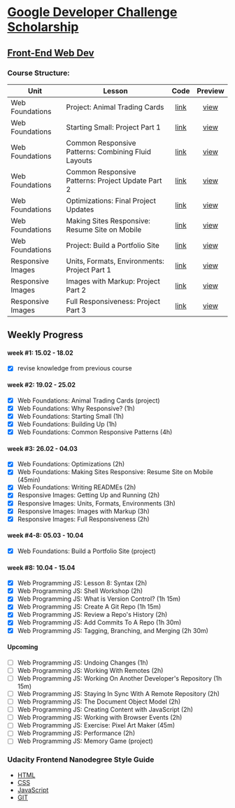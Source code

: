 # [Google Developer Challenge Scholarship](https://www.udacity.com/google-scholarships)
## [Front-End Web Dev](https://www.udacity.com/course/front-end-web-developer-nanodegree--nd001)

### Course Structure:
Unit               | Lesson                                                | Code                   | Preview                |
-------------------|-------------------------------------------------------|:----------------------:|:----------------------:|
Web Foundations    | Project: Animal Trading Cards                         | [link][U1-L10#02-code] | [view][U1-L10#02-view] |
Web Foundations    | Starting Small: Project Part 1                        | [link][U1-L12#16-code] | [view][U1-L12#16-view] |
Web Foundations    | Common Responsive Patterns: Combining Fluid Layouts   | [link][U1-L14#06-code] | [view][U1-L14#06-view] |
Web Foundations    | Common Responsive Patterns: Project Update Part 2     | [link][U1-L14#11-code] | [view][U1-L14#11-view] |
Web Foundations    | Optimizations: Final Project Updates                  | [link][U1-L15#10-code] | [view][U1-L15#10-view] |
Web Foundations    | Making Sites Responsive: Resume Site on Mobile        | [link][U1-L16#02-code] | [view][U1-L16#02-view] |
Web Foundations    | Project: Build a Portfolio Site                       | [link][U1-L17#03-code] | [view][U1-L17#03-view] |
Responsive Images  | Units, Formats, Environments:  Project Part 1         | [link][E1-L02#16-code] | [view][E1-L02#16-view] |
Responsive Images  | Images with Markup: Project Part 2                    | [link][E1-L03#14-code] | [view][E1-L03#14-view] |
Responsive Images  | Full Responsiveness: Project Part 3                   | [link][E1-L04#10-code] | [view][E1-L04#10-view] |

## Weekly Progress
#### week #1: 15.02 - 18.02
- [x] revise knowledge from previous course
#### week #2: 19.02 - 25.02
- [x] Web Foundations: Animal Trading Cards (project)
- [x] Web Foundations: Why Responsive? (1h)
- [x] Web Foundations: Starting Small (1h)
- [x] Web Foundations: Building Up (1h)
- [x] Web Foundations: Common Responsive Patterns (4h)
#### week #3: 26.02 - 04.03
- [x] Web Foundations: Optimizations (2h)
- [x] Web Foundations: Making Sites Responsive: Resume Site on Mobile (45min)
- [x] Web Foundations: Writing READMEs (2h)
- [x] Responsive Images: Getting Up and Running (2h)
- [x] Responsive Images: Units, Formats, Environments (3h)
- [x] Responsive Images: Images with Markup (3h)
- [x] Responsive Images: Full Responsiveness (2h)

#### week #4-8: 05.03 - 10.04
- [x] Web Foundations: Build a Portfolio Site (project)

#### week #8: 10.04 - 15.04
- [x] Web Programming JS: Lesson 8: Syntax (2h)
- [x] Web Programming JS: Shell Workshop (2h)
- [x] Web Programming JS: What is Version Control? (1h 15m)
- [x] Web Programming JS: Create A Git Repo (1h 15m)
- [x] Web Programming JS: Review a Repo's History (2h)
- [x] Web Programming JS: Add Commits To A Repo (1h 30m)
- [x] Web Programming JS: Tagging, Branching, and Merging (2h 30m)

#### Upcoming
- [ ] Web Programming JS: Undoing Changes (1h)
- [ ] Web Programming JS: Working With Remotes (2h)
- [ ] Web Programming JS: Working On Another Developer's Repository (1h 15m)
- [ ] Web Programming JS: Staying In Sync With A Remote Repository (2h)
- [ ] Web Programming JS: The Document Object Model (2h)
- [ ] Web Programming JS: Creating Content with JavaScript (2h)
- [ ] Web Programming JS: Working with Browser Events (2h)
- [ ] Web Programming JS: Exercise: Pixel Art Maker (45m)
- [ ] Web Programming JS: Performance (2h)
- [ ] Web Programming JS: Memory Game (project)

### Udacity Frontend Nanodegree Style Guide
* [HTML](https://udacity.github.io/frontend-nanodegree-styleguide/index)
* [CSS](https://udacity.github.io/frontend-nanodegree-styleguide/css)
* [JavaScript](https://udacity.github.io/frontend-nanodegree-styleguide/javascript)
* [GIT](https://udacity.github.io/git-styleguide)


[U1-L10#02-code]: web-foundations/10.02
[U1-L10#02-view]: https://gavar.github.io/google-front-end-web-developer/web-foundations/10.02/card.html

[U1-L12#16-code]: web-foundations/12.16
[U1-L12#16-view]: https://gavar.github.io/google-front-end-web-developer/web-foundations/12.16/index.html

[U1-L14#06-code]: web-foundations/14.06
[U1-L14#06-view]: https://gavar.github.io/google-front-end-web-developer/web-foundations/14.06/index.html

[U1-L14#11-code]: web-foundations/14.11
[U1-L14#11-view]: https://gavar.github.io/google-front-end-web-developer/web-foundations/14.11/index.html

[U1-L15#10-code]: web-foundations/15.10
[U1-L15#10-view]: https://gavar.github.io/google-front-end-web-developer/web-foundations/15.10/index.html

[U1-L16#02-code]: web-foundations/16.02
[U1-L16#02-view]: https://gavar.github.io/google-front-end-web-developer/web-foundations/16.02/index.html

[U1-L17#03-code]: web-foundations/18.03
[U1-L17#03-view]: https://gavar.github.io/google-front-end-web-developer/web-foundations/18.03/dist/index.html

[E1-L02#16-code]: responsive-images/02.16
[E1-L02#16-view]: https://gavar.github.io/google-front-end-web-developer/responsive-images/02.16/out/index.html

[E1-L03#14-code]: responsive-images/03.14
[E1-L03#14-view]: https://gavar.github.io/google-front-end-web-developer/responsive-images/03.14/out/index.html

[E1-L04#10-code]: responsive-images/04.10
[E1-L04#10-view]: https://gavar.github.io/google-front-end-web-developer/responsive-images/04.10/out/index.html
